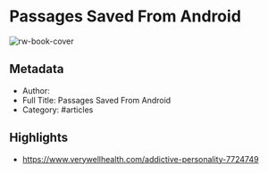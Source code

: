 # Passages Saved From Android

![rw-book-cover](https://readwise-assets.s3.amazonaws.com/static/images/default-book-icon-4.11327a2af05a.png)

## Metadata
- Author: 
- Full Title: Passages Saved From Android
- Category: #articles

## Highlights
- https://www.verywellhealth.com/addictive-personality-7724749
